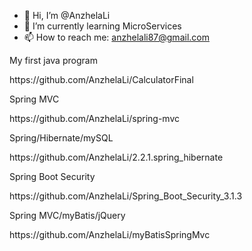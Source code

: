 - 👋 Hi, I’m @AnzhelaLi
- 🌱 I’m currently learning MicroServices
- 📫 How to reach me: anzhelali87@gmail.com

<!---
AnzhelaLi/AnzhelaLi is a ✨ special ✨ repository because its `README.md` (this file) appears on your GitHub profile.
You can click the Preview link to take a look at your changes.
--->

My first java program
<link>https://github.com/AnzhelaLi/CalculatorFinal</link>

Spring MVC
<link>https://github.com/AnzhelaLi/spring-mvc</link>

Spring/Hibernate/mySQL
<link>https://github.com/AnzhelaLi/2.2.1.spring_hibernate</link>

Spring Boot Security
<link>https://github.com/AnzhelaLi/Spring_Boot_Security_3.1.3</link>

Spring MVC/myBatis/jQuery
<link>https://github.com/AnzhelaLi/myBatisSpringMvc</link>
